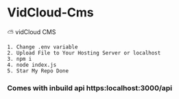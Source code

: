 # VidCloud-Cms
⛅ vidCloud CMS


```To Install
1. Change .env variable
2. Upload File to Your Hosting Server or localhost
3. npm i
4. node index.js
5. Star My Repo Done
```

### Comes with inbuild api https:localhost:3000/api
